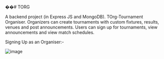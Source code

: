 ��#   T O R G 

A backend project (in Express JS and MongoDB). TOrg-Tournament Organiser. Organizers can create tournaments with custom fixtures, results, venues and post announcements. Users can sign up for tournaments, view announcements and view match schedules.

Signing Up as an Organiser:- 

![image](https://github.com/user-attachments/assets/d7af3f3c-4793-47f2-a616-c16a4435a29d)



 
